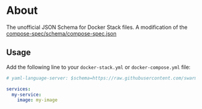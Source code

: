 # About

The unofficial JSON Schema for Docker Stack files. A modification of the [compose-spec/schema/compose-spec.json](https://github.com/compose-spec/compose-spec/blob/master/schema/compose-spec.json)

## Usage

Add the following line to your `docker-stack.yml` or `docker-compose.yml` file:

```yaml
# yaml-language-server: $schema=https://raw.githubusercontent.com/swarmlibs/dockerstack-schema/main/schema/dockerstack-spec.json

services:
  my-service:
    image: my-image
```
